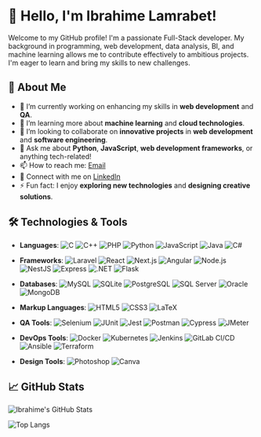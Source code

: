 # 👋 Hello, I'm Ibrahime Lamrabet!

Welcome to my GitHub profile! I'm a passionate Full-Stack developer. My background in programming, web development, data analysis, BI, and machine learning allows me to contribute effectively to ambitious projects. I'm eager to learn and bring my skills to new challenges.

## 🚀 About Me

- 🔭 I’m currently working on enhancing my skills in **web development** and **QA**.
- 🌱 I’m learning more about **machine learning** and **cloud technologies**.
- 👯 I’m looking to collaborate on **innovative projects** in **web development** and **software engineering**.
- 💬 Ask me about **Python**, **JavaScript**, **web development frameworks**, or anything tech-related!
- 📫 How to reach me: [Email](mailto:your-email@example.com)
- 🔗 Connect with me on [LinkedIn](https://www.linkedin.com/in/ibrahime-lamrabet/)
- ⚡ Fun fact: I enjoy **exploring new technologies** and **designing creative solutions**.

## 🛠️ Technologies & Tools

- **Languages**:
  ![C](https://img.shields.io/badge/C-00599C?style=flat-square&logo=c&logoColor=ffffff)
  ![C++](https://img.shields.io/badge/C%2B%2B-00599C?style=flat-square&logo=c%2B%2B&logoColor=ffffff)
  ![PHP](https://img.shields.io/badge/PHP-777BB4?style=flat-square&logo=php&logoColor=ffffff)
  ![Python](https://img.shields.io/badge/Python-3776AB?style=flat-square&logo=python&logoColor=ffffff)
  ![JavaScript](https://img.shields.io/badge/JavaScript-F7DF1E?style=flat-square&logo=javascript&logoColor=000000)
  ![Java](https://img.shields.io/badge/Java-007396?style=flat-square&logo=java&logoColor=ffffff)
  ![C#](https://img.shields.io/badge/C%23-239120?style=flat-square&logo=csharp&logoColor=ffffff)
  
- **Frameworks**:
  ![Laravel](https://img.shields.io/badge/Laravel-EF7C2B?style=flat-square&logo=laravel&logoColor=ffffff)
  ![React](https://img.shields.io/badge/React-61DAFB?style=flat-square&logo=react&logoColor=000000)
  ![Next.js](https://img.shields.io/badge/Next.js-000000?style=flat-square&logo=next.js&logoColor=ffffff)
  ![Angular](https://img.shields.io/badge/Angular-E23237?style=flat-square&logo=angular&logoColor=ffffff)
  ![Node.js](https://img.shields.io/badge/Node.js-339933?style=flat-square&logo=node.js&logoColor=ffffff)
  ![NestJS](https://img.shields.io/badge/NestJS-E0234E?style=flat-square&logo=nestjs&logoColor=ffffff)
  ![Express](https://img.shields.io/badge/Express-000000?style=flat-square&logo=express&logoColor=ffffff)
  ![.NET](https://img.shields.io/badge/.NET-512BD4?style=flat-square&logo=.net&logoColor=ffffff)
  ![Flask](https://img.shields.io/badge/Flask-000000?style=flat-square&logo=flask&logoColor=ffffff)

- **Databases**:
  ![MySQL](https://img.shields.io/badge/MySQL-00758F?style=flat-square&logo=mysql&logoColor=ffffff)
  ![SQLite](https://img.shields.io/badge/SQLite-003B57?style=flat-square&logo=sqlite&logoColor=ffffff)
  ![PostgreSQL](https://img.shields.io/badge/PostgreSQL-4169E1?style=flat-square&logo=postgresql&logoColor=ffffff)
  ![SQL Server](https://img.shields.io/badge/SQL%20Server-CC2927?style=flat-square&logo=microsoftsqlserver&logoColor=ffffff)
  ![Oracle](https://img.shields.io/badge/Oracle-F80000?style=flat-square&logo=oracle&logoColor=ffffff)
  ![MongoDB](https://img.shields.io/badge/MongoDB-47A248?style=flat-square&logo=mongodb&logoColor=ffffff)

- **Markup Languages**:
  ![HTML5](https://img.shields.io/badge/HTML5-E34F26?style=flat-square&logo=html5&logoColor=ffffff)
  ![CSS3](https://img.shields.io/badge/CSS3-1572B6?style=flat-square&logo=css3&logoColor=ffffff)
  ![LaTeX](https://img.shields.io/badge/LaTeX-008080?style=flat-square&logo=latex&logoColor=ffffff)

- **QA Tools**:
  ![Selenium](https://img.shields.io/badge/Selenium-43B02A?style=flat-square&logo=selenium&logoColor=ffffff)
  ![JUnit](https://img.shields.io/badge/JUnit-25A162?style=flat-square&logo=junit5&logoColor=ffffff)
  ![Jest](https://img.shields.io/badge/Jest-C21325?style=flat-square&logo=jest&logoColor=ffffff)
  ![Postman](https://img.shields.io/badge/Postman-FF6C37?style=flat-square&logo=postman&logoColor=ffffff)
  ![Cypress](https://img.shields.io/badge/Cypress-17202C?style=flat-square&logo=cypress&logoColor=ffffff)
  ![JMeter](https://img.shields.io/badge/JMeter-D22128?style=flat-square&logo=apachejmeter&logoColor=ffffff)

- **DevOps Tools**:
  ![Docker](https://img.shields.io/badge/Docker-2496ED?style=flat-square&logo=docker&logoColor=ffffff)
  ![Kubernetes](https://img.shields.io/badge/Kubernetes-326CE5?style=flat-square&logo=kubernetes&logoColor=ffffff)
  ![Jenkins](https://img.shields.io/badge/Jenkins-D24939?style=flat-square&logo=jenkins&logoColor=ffffff)
  ![GitLab CI/CD](https://img.shields.io/badge/GitLab%20CI%2FCD-FC6D26?style=flat-square&logo=gitlab&logoColor=ffffff)
  ![Ansible](https://img.shields.io/badge/Ansible-EE0000?style=flat-square&logo=ansible&logoColor=ffffff)
  ![Terraform](https://img.shields.io/badge/Terraform-623CE4?style=flat-square&logo=terraform&logoColor=ffffff)

- **Design Tools**:
  ![Photoshop](https://img.shields.io/badge/Adobe%20Photoshop-31A8FF?style=flat-square&logo=adobephotoshop&logoColor=ffffff)
  ![Canva](https://img.shields.io/badge/Canva-00C4CC?style=flat-square&logo=canva&logoColor=ffffff)

## 📈 GitHub Stats

![Ibrahime's GitHub Stats](https://github-readme-stats.vercel.app/api?username=IBRAHIMELAMRABET&show_icons=true&hide_title=true&count_private=true&hide=prs&hide_border=true&theme=radical)

![Top Langs](https://github-readme-stats.vercel.app/api/top-langs/?username=IBRAHIMELAMRABET&layout=compact&hide_title=true&hide_border=true&theme=radical)


